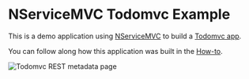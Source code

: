 # NServiceMVC Todomvc Example

This is a demo application using [NServiceMVC](http://nservicemvc.com) to build a [Todomvc app](http://documentcloud.github.com/backbone/examples/todos/index.html).

You can follow along how this application was built in the [How-to](https://github.com/gregmac/NServiceMVC.Examples.Todomvc/wiki/Howto).

![Todomvc REST metadata page](http://i.imgur.com/qzkOw.png)